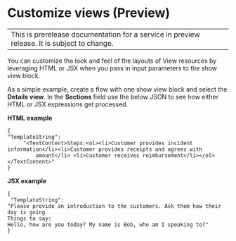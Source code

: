 # Customize views \(Preview\)<a name="customize-views-jsx-sg"></a>


|  | 
| --- |
| This is prerelease documentation for a service in preview release\. It is subject to change\. | 

You can customize the look and feel of the layouts of View resources by leveraging HTML or JSX when you pass in input parameters to the show view block\.

As a simple example, create a flow with one show view block and select the **Details view**\. In the **Sections** field use the below JSON to see how either HTML or JSX expressions get processed\.

**HTML example**

```
{
"TemplateString": 
     "<TextContent>Steps:<ol><li>Customer provides incident information</li><li>Customer provides receipts and agrees with 
         amount</li> <li>Customer receives reimbursement</li></ol></TextContent>"
}
```

**JSX example**

```
{
 "TemplateString":
"Please provide an introduction to the customers. Ask them how their day is going
Things to say:
Hello, how are you today? My name is Bob, who am I speaking to?"
}
```